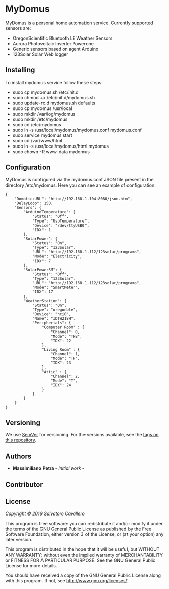 # MyDomus

MyDomus is a personal home automation service. 
Currently supported sensors are:

* OregonScientific Bluetooth LE Weather Sensors
* Aurora Photovoltaic Inverter Powerone
* Generic sensors based on agent Arduino
* 123Solar Solar Web logger



## Installing

To install mydomus service follow these steps:


* sudo cp mydomus.sh /etc/init.d
* sudo chmod +x /etc/init.d/mydomus.sh
* sudo update-rc.d mydomus.sh defaults
* sudo cp mydomus /usr/local
* sudo mkdir /var/log/mydomus
* sudo mkdir /etc/mydomus
* sudo cd /etc/mydomus
* sudo ln -s /usr/local/mydomus/mydomus.conf mydomus.conf
* sudo service mydomus start
* sudo cd /var/www/html
* sudo ln -s /usr/local/mydomus/html mydomus
* sudo chown -R www-data mydomus

## Configuration

MyDomus is configured via the mydomus.conf JSON file present in the directory /etc/mydomus. Here you can see an example of 
configuration:

```
{
    "DomoticzURL": "http://192.168.1.104:8080/json.htm",
    "DelayLoop": 150,
    "Sensors": {
        "ArduinoTemperature": {
            "Status": "Off",
            "Type": "UsbTemperature",
            "Device": "/dev/ttyUSB0",
            "IDX": 1
        },
        "SolarPower": {
            "Status": "On",
            "Type": "123Solar",
            "URL": "http://192.168.1.112/123solar/programs",
            "Mode": "Electricity",
            "IDX": 7
        },
        "SolarPowerSM": {
            "Status": "Off",
            "Type": "123Solar",
            "URL": "http://192.168.1.112/123solar/programs",
            "Mode": "SmartMeter",
            "IDX": 17
        }, 
        "WeatherStation": {
            "Status": "On",
            "Type": "oregonble",
            "Device": "hci0",
            "Name": "IDTW218H",
            "Peripherials": {
            	"Computer Room" : {
            	    "Channel": 0,
            	    "Mode": "THB",
            	    "IDX": 22		    
            	},
            	"Living Room" : {
            	    "Channel": 1,
            	    "Mode": "TH",
            	    "IDX": 23		    
            	},
            	"Attic" : {
            	    "Channel": 2,
            	    "Mode": "T",
            	    "IDX": 24		    
            	}         	
            }
        }                  
    }
}
```


## Versioning

We use [SemVer](http://semver.org/) for versioning. For the versions available, see the [tags on this repository](https://github.com/scavallero/mydomus/tags). 

## Authors

* **Massimiliano Petra** - *Initial work* - 

## Contributor

## License

_Copyright © 2016 Salvatore Cavallero_

This program is free software: you can redistribute it and/or modify
it under the terms of the GNU General Public License as published by
the Free Software Foundation, either version 3 of the License, or
(at your option) any later version.

This program is distributed in the hope that it will be useful,
but WITHOUT ANY WARRANTY; without even the implied warranty of
MERCHANTABILITY or FITNESS FOR A PARTICULAR PURPOSE.  See the
GNU General Public License for more details.

You should have received a copy of the GNU General Public License
along with this program.  If not, see <http://www.gnu.org/licenses/>.


